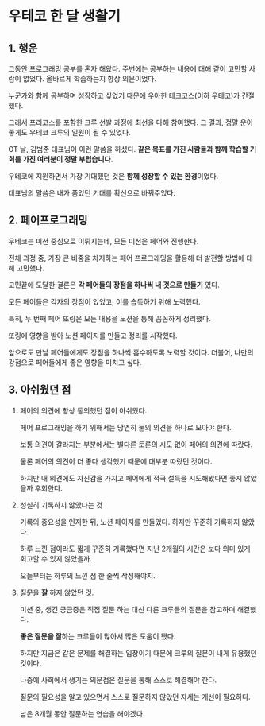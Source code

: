 # 우테코 한 달 생활기

## 1. 행운

그동안 프로그래밍 공부를 혼자 해왔다. 주변에는 공부하는 내용에 대해 같이 고민할 사람이 없었다. 올바르게 학습하는지 항상 의문이었다.  

누군가와 함께 공부하며 성장하고 싶었기 때문에 우아한 테크코스(이하 우테코)가 간절했다.   

그래서 프리코스를 포함한 크루 선발 과정에 최선을 다해 참여했다. 그 결과, 정말 운이 좋게도 우테코 크루의 일원이 될 수 있었다.  

OT 날, 김범준 대표님이 이런 말씀을 하셨다. **같은 목표를 가진 사람들과 함께 학습할 기회를 가진 여러분이 정말 부럽습니다.**  

우테코에 지원하면서 가장 기대했던 것은 **함께 성장할 수 있는 환경**이었다.  

대표님의 말씀은 내가 품었던 기대를 확신으로 바꿔주었다.    



## 2. 페어프로그래밍

우테코는 미션 중심으로 이뤄지는데, 모든 미션은 페어와 진행한다.   

전체 과정 중, 가장 큰 비중을 차지하는 페어 프로그래밍을 활용해 더 발전할 방법에 대해 고민했다.        

고민끝에 도달한 결론은 **각 페어들의 장점을 하나씩 내 것으로 만들기** 였다. 

모든 페어들은 각자의 장점이 있었고, 이를 습득하기 위해 노력했다.    

특히, 두 번째 페어 또링은 모든 내용을 노션을 통해 꼼꼼하게 정리했다.  

또링에 영향을 받아 노션 페이지를 만들고 정리를 시작했다.  

앞으로도 만날 페어들에게도 장점을 하나씩 흡수하도록 노력할 것이다. 더불어, 나만의 강점으로 페어들에게 좋은 영향을 미치고 싶다.   



## 3. 아쉬웠던 점

1. 페어의 의견에 항상 동의했던 점이 아쉬웠다.  

    페어 프로그래밍을 하기 위해서는 당연히 둘의 의견을 하나로 모아야 한다.   

    보통 의견이 갈라지는 부분에서는 별다른 토론의 시도 없이 페어의 의견에 따랐다.  

    물론 페어의 의견이 더 좋다 생각했기 때문에 대부분 따랐던 것이다. 

    하지만 내 의견에도 자신감을 가지고 페어에게 적극 설득을 시도해봤다면 좋지 않았을까 후회한다.  

2. 성실히 기록하지 않았다는 것   

    기록의 중요성을 인지한 뒤, 노션 페이지를 만들었다. 하지만 꾸준히 기록하지 않았다.  

    하루 느낀 점이라도 짧게 꾸준히 기록했다면 지난 2개월의 시간은 보다 의미 있게 회고할 수 있지 않았을까.  

    오늘부터는 하루의 느낀 점 한 줄씩 작성해야지.  

3. 질문을 **잘** 하지 않았던 것.   

    미션 중, 생긴 궁금증은 직접 질문 하는 대신 다른 크루들의 질문을 참고하며 해결했다. 

    **좋은 질문을 잘**하는 크루들이 많아서 많은 도움이 됐다.  

    하지만 지금은 같은 문제를 해결하는 입장이기 때문에 크루의 질문이 내게 유용했던 것이다. 

    나중에 사회에서 생기는 의문점은 질문을 통해 스스로 해결해야 한다.  
    
    질문의 필요성을 알고 있으면서 스스로 질문하지 않았던 자세는 개선이 필요하다.  

    남은 8개월 동안 질문하는 연습을 해야겠다.  

